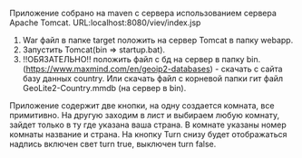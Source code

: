 Приложение собрано на maven с сервера использованием сервера Apache Tomcat. URL:localhost:8080/viev/index.jsp
1. War файл в папке target положить на сервер Tomcat в папку webapp. 
2. Запустить Tomcat(bin => startup.bat).
3. !!ОБЯЗАТЕЛЬНО!! положить файл с бд на сервер в папку bin. 
(https://www.maxmind.com/en/geoip2-databases) - скачать с сайта базу данных country. 
Или скачать файл с корневой папки гит файл GeoLite2-Country.mmdb (на сервер в bin).

Приложение содержит две кнопки, на одну создается комната, все примитивно. 
На другую заходим в лист и выбираем любую комнату, зайдет только в ту где указана ваша страна.
В комнате указаны номер комнаты название и страна. На кнопку Turn снизу будет отображаться надпись 
включен свет turn true, выключен turn false.
